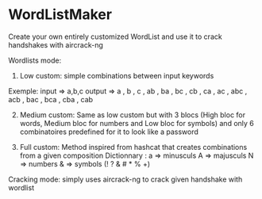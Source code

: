 # WordListMaker
Create your own entirely customized WordList and use it to crack handshakes with aircrack-ng

Wordlists mode:
1) Low custom:
simple combinations between input keywords

Exemple:
input  => a,b,c
output => a , b , c , ab , ba , bc , cb , ca , ac , abc , acb , bac , bca , cba , cab

2) Medium custom:
Same as low custom but with 3 blocs (High bloc for words, Medium bloc for numbers and Low bloc for symbols) and only 6 combinatoires predefined for it to look like a password

3) Full custom:
Method inspired from hashcat that creates combinations from a given composition
Dictionnary : a => minusculs
              A => majusculs
              N => numbers
              & => symbols (! ? & # * % +)
              
Cracking mode:
simply uses aircrack-ng to crack given handshake with wordlist
